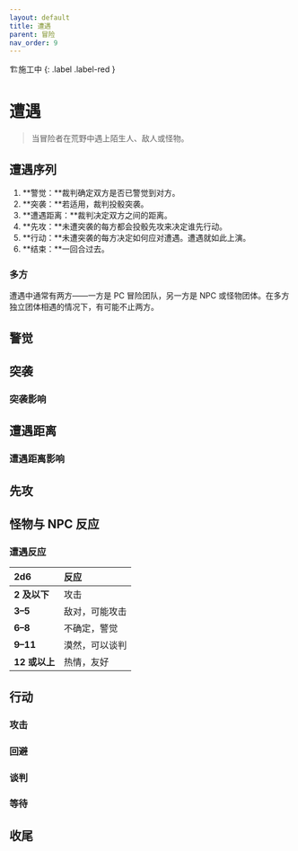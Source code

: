 ```yaml
---
layout: default
title: 遭遇
parent: 冒险
nav_order: 9
---
```


🏗️施工中
{: .label .label-red }

# 遭遇

> 当冒险者在荒野中遇上陌生人、敌人或怪物。

## 遭遇序列

1. **警觉：**裁判确定双方是否已警觉到对方。
2. **突袭：**若适用，裁判投骰突袭。
3. **遭遇距离：**裁判决定双方之间的距离。
4. **先攻：**未遭突袭的每方都会投骰先攻来决定谁先行动。
5. **行动：**未遭突袭的每方决定如何应对遭遇。遭遇就如此上演。
6. **结束：**一回合过去。

### 多方

遭遇中通常有两方——一方是 PC 冒险团队，另一方是 NPC 或怪物团体。在多方独立团体相遇的情况下，有可能不止两方。

## 警觉

## 突袭

### 突袭影响

## 遭遇距离

### 遭遇距离影响

## 先攻

## 怪物与 NPC 反应

### 遭遇反应

| **2d6**       | **反应**       |
| :------------ | :------------- |
| **2 及以下**  | 攻击           |
| **3–5**       | 敌对，可能攻击 |
| **6–8**       | 不确定，警觉   |
| **9–11**      | 漠然，可以谈判 |
| **12 或以上** | 热情，友好     |

## 行动

### 攻击

### 回避

### 谈判

### 等待

## 收尾
